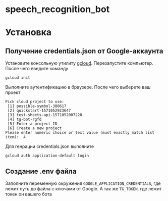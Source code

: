 # speech_recognition_bot

# Установка
## Получение credentials.json от Google-аккаунта
Установите консольную утилиту [gcloud](https://cloud.google.com/sdk/docs/install). Перезапустите компьютер.
После чего введите команду

```commandline
gcloud init 
```
Выполните аутентификацию в браузере.
После чего выберете ваш проект
```commandline
Pick cloud project to use:  
 [1] possible-symbol-380617 
 [2] quickstart-1571052923647
 [3] test-sheets-api-1571052007228
 [4] tg-bot-rgfd
 [5] Enter a project ID
 [6] Create a new project
Please enter numeric choice or text value (must exactly match list item):  4 

```

Для генрации credentials.json выполните
```commandline
gcloud auth application-default login
```

## Создание .env файла

Заполните переменную окружения `GOOGLE_APPLICATION_CREDENTIALS`, где лежит путь до файла с ключами от Google.
А так же `TG_TOKEN`, где лежит токен он вашего бота
